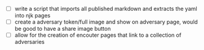 - [ ] write a script that imports all published markdown and extracts the yaml into njk pages
- [ ] create a adversary token/full image and show on adversary page, would be good to have a share image button
- [ ] allow for the creation of encouter pages that link to a collection of adversaries
